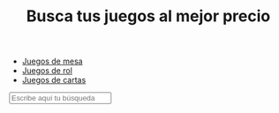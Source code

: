 <!DOCTYPE html>
<html lang=es>
  <head>
    <meta charset="UTF-8">
    <title>
      Gameera, tu buscador de juegos
    </title>
  </head>
  <body>
    <header>
      <h1>Busca tus juegos al mejor precio</h1>
    </header>
    <nav>
      <ul>
        <li><a target="_blank" href="">Juegos de mesa</a></li>
        <li><a target="_blank" href="">Juegos de rol</a></li>
        <li><a target="_blank" href="">Juegos de cartas</a></li>
      </ul>
      <input id="buscar" name"buscar" type="text" placeholder="Escribe aquí tu búsqueda" onfocus="if(this.placeholder=="") this.placeholder="Escribe aquí tu búsqueda"
    </nav>
  </body>
</html>
